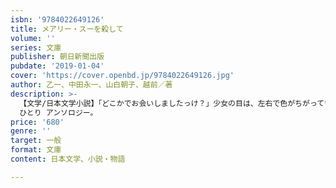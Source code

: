 ```yaml
---
isbn: '9784022649126'
title: メアリー・スーを殺して
volume: ''
series: 文庫
publisher: 朝日新聞出版
pubdate: '2019-01-04'
cover: 'https://cover.openbd.jp/9784022649126.jpg'
author: 乙一、中田永一、山白朝子、越前／著
description: >-
  【文学/日本文学小説】「どこかでお会いしましたっけ？」少女の目は、左右で色がちがっている。「もうわすれたの？　きみが私を殺したんじゃないか」（表題作から）。SF・ファンタジー・ミステリ……夢の異空間へと誘う、バラエティーに富んだ異色
  ひとり アンソロジー。
price: '680'
genre: ''
target: 一般
format: 文庫
content: 日本文学、小説・物語

---
```

